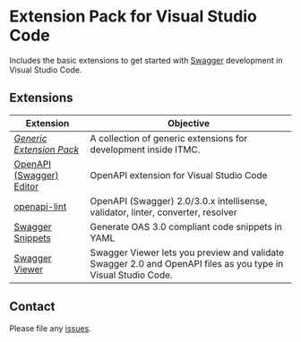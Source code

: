# Extension Pack for Visual Studio Code

Includes the basic extensions to get started with [Swagger](https://swagger.io) development in Visual Studio Code.

## Extensions

| Extension                                                                                                      | Objective                                                                                                     |
| -------------------------------------------------------------------------------------------------------------- | ------------------------------------------------------------------------------------------------------------- |
| _[Generic Extension Pack](https://marketplace.visualstudio.com/items?itemName=itmcdev.generic-extension-pack)_ | A collection of generic extensions for development inside ITMC.                                               |
| [OpenAPI (Swagger) Editor](https://marketplace.visualstudio.com/items?itemName=42Crunch.vscode-openapi)        | OpenAPI extension for Visual Studio Code                                                                      |
| [openapi-lint](https://marketplace.visualstudio.com/items?itemName=mermade.openapi-lint)                       | OpenAPI (Swagger) 2.0/3.0.x intellisense, validator, linter, converter, resolver                              |
| [Swagger Snippets](https://marketplace.visualstudio.com/items?itemName=adisreyaj.swagger-snippets)             | Generate OAS 3.0 compliant code snippets in YAML                                                              |
| [Swagger Viewer](https://marketplace.visualstudio.com/items?itemName=Arjun.swagger-viewer)                     | Swagger Viewer lets you preview and validate Swagger 2.0 and OpenAPI files as you type in Visual Studio Code. |

## Contact

Please file any [issues](https://github.com/itmcdev/vscode-extensions/issues).

